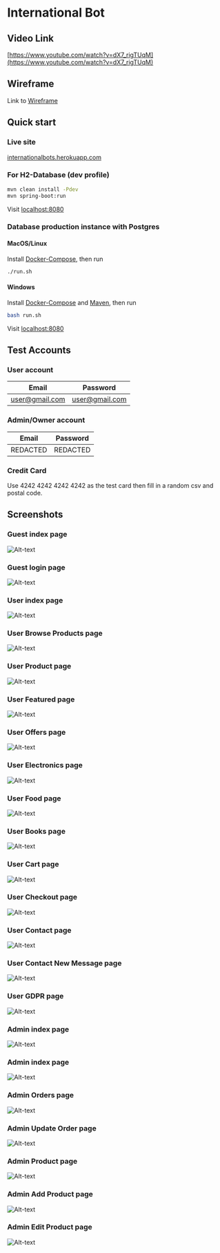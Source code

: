 # International Bot

## Video Link
[https://www.youtube.com/watch?v=dX7_rigTUqM](https://www.youtube.com/watch?v=dX7_rigTUqM)

## Wireframe
Link to [Wireframe](readme-resources/wireframe.pdf)

## Quick start

### Live site

[internationalbots.herokuapp.com](https://internationalbots.herokuapp.com/)

### For H2-Database (dev profile)

```bash
mvn clean install -Pdev
mvn spring-boot:run 
```

Visit [localhost:8080](http://localhost:8080/)

### Database production instance with Postgres

#### MacOS/Linux

Install [Docker-Compose](https://docs.docker.com/compose/install/), then run

```bash
./run.sh
```

#### Windows

Install [Docker-Compose](https://docs.docker.com/compose/install/)
and [Maven](https://mkyong.com/maven/how-to-install-maven-in-windows/), then run

```bash
bash run.sh
```

Visit [localhost:8080](http://localhost:8080/)

## Test Accounts

### User account

| Email         | Password      |
| ------------- |:-------------:|
| user@gmail.com|user@gmail.com |

### Admin/Owner account

| Email          | Password      |
| -------------  |:-------------:|
| REDACTED|REDACTED|

### Credit Card
Use 4242 4242 4242 4242 as the test card then fill in a random csv and postal code.

## Screenshots

### Guest index page
![Alt-text](readme-resources/img/index.png "Guest index")

### Guest login page
![Alt-text](readme-resources/img/login.png "login")

### User index page
![Alt-text](readme-resources/img/user-index.png "User Index")

### User Browse Products page
![Alt-text](readme-resources/img/user-products.png "User Products")

### User Product page
![Alt-text](readme-resources/img/user-product-page.png "User Products Page")

### User Featured page
![Alt-text](readme-resources/img/user-featured.png "User Featured")

### User Offers page
![Alt-text](readme-resources/img/user-offers.png "User Offers")

### User Electronics page
![Alt-text](readme-resources/img/user-electronics.png "User Electronics")

### User Food page
![Alt-text](readme-resources/img/user-food.png "User Food")

### User Books page
![Alt-text](readme-resources/img/user-books.png "User Books")

### User Cart page
![Alt-text](readme-resources/img/user-cart.png "User Cart")

### User Checkout page
![Alt-text](readme-resources/img/user-checkout.png "User Checkout")

### User Contact page
![Alt-text](readme-resources/img/user-contact.png "User Contact")

### User Contact New Message page
![Alt-text](readme-resources/img/user-contact-new-message.png "User contact msg")

### User GDPR page
![Alt-text](readme-resources/img/user-gdpr.png "User gdpr")

### Admin index page
![Alt-text](readme-resources/img/admin-index.png "Admin index")

### Admin index page
![Alt-text](readme-resources/img/admin-products-page.png "Admin products page")

### Admin Orders page
![Alt-text](readme-resources/img/admin-orders.png "Admin orders page")

### Admin Update Order page
![Alt-text](readme-resources/img/admin-update-order.png "Admin update orders page")

### Admin Product page
![Alt-text](readme-resources/img/admin-products-page.png "Admin products page")

### Admin Add Product page
![Alt-text](readme-resources/img/admin-add-product.png "Admin add product page")

### Admin Edit Product page
![Alt-text](readme-resources/img/admin-edit-product.png "Admin edit product page")
